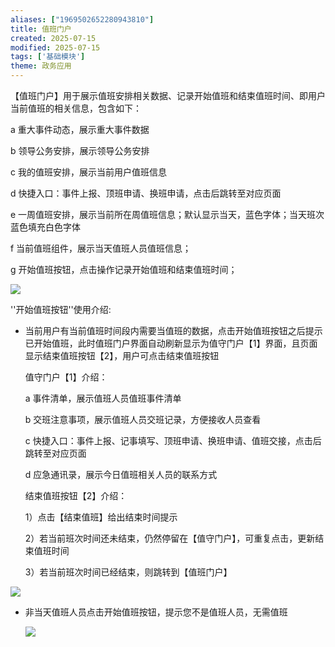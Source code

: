 ```yaml
---
aliases: ["1969502652280943810"]
title: 值班门户
created: 2025-07-15
modified: 2025-07-15
tags: ['基础模块']
theme: 政务应用
---
```


【值班门户】用于展示值班安排相关数据、记录开始值班和结束值班时间、即用户当前值班的相关信息，包含如下：

a 重大事件动态，展示重大事件数据

b 领导公务安排，展示领导公务安排

c 我的值班安排，展示当前用户值班信息

d 快捷入口：事件上报、顶班申请、换班申请，点击后跳转至对应页面

e 一周值班安排，展示当前所在周值班信息；默认显示当天，蓝色字体；当天班次蓝色填充白色字体

f 当前值班组件，展示当天值班人员值班信息；

g 开始值班按钮，点击操作记录开始值班和结束值班时间；

![](1c91e13a962635803444e00bc113d6ff.jpg)

''开始值班按钮''使用介绍:

- 当前用户有当前值班时间段内需要当值班的数据，点击开始值班按钮之后提示已开始值班，此时值班门户界面自动刷新显示为值守门户【1】界面，且页面显示结束值班按钮【2】，用户可点击结束值班按钮

  值守门户【1】介绍：

  a 事件清单，展示值班人员值班事件清单

  b 交班注意事项，展示值班人员交班记录，方便接收人员查看

  c 快捷入口：事件上报、记事填写、顶班申请、换班申请、值班交接，点击后跳转至对应页面

  d 应急通讯录，展示今日值班相关人员的联系方式

  结束值班按钮【2】介绍：

  1）点击【结束值班】给出结束时间提示

  2）若当前班次时间还未结束，仍然停留在【值守门户】，可重复点击，更新结束值班时间

  3）若当前班次时间已经结束，则跳转到【值班门户】

![](f5a0afd52a5301546542ef0e47790a5b.jpg)

- 非当天值班人员点击开始值班按钮，提示您不是值班人员，无需值班

  ![](a890c3db99fcaae3c670483d00e25903.jpg)